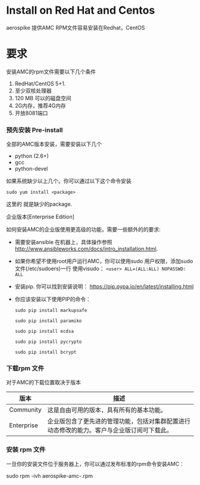 # Install on Red Hat and Centos

aerospike 提供AMC RPM文件容易安装在Redhat，CentOS


# 要求

安装AMC的rpm文件需要以下几个条件
1. RedHat/CentOS 5+1. 
2. 至少双核处理器
3. 120 MB 可以的磁盘空间
4. 2G内存，推荐4G内存
5. 开放8081端口
 

### 预先安装 Pre-install
 全部的AMC版本安装，需要安装以下几个
* python (2.6+)
* gcc
* python-devel

如果系统缺少以上几个。你可以通过以下这个命令安装

```sudo yum install <package>```

这里的<package> 就是缺少的package.


企业版本[Enterprise Edition]

如何安装AMC的企业版使用更高级的功能，需要一些额外的的要求:

* 需要安装ansible 在机器上，具体操作参照
  http://www.ansibleworks.com/docs/intro_installation.html.

* 如果你希望不使用root用户运行AMC，你可以使用sudo 用户权限，添加sudo文件(/etc/sudoers)一行 使用visudo：
```<user> ALL=(ALL:ALL) NOPASSWD: ALL```

* 安装pip. 你可以找到安装说明： https://pip.pypa.io/en/latest/installing.html

* 你应该安装以下使用PIP的命令：
    
    ```sudo pip install markupsafe```
    
    ```sudo pip install paramiko```
    
    ```sudo pip install ecdsa```
    
    ```sudo pip install pycrypto```
    
    ```sudo pip install bcrypt```



### 下载rpm 文件


对于AMC的下载位置取决于版本


|版本| 描述 |
| -- | -- |
| Community| 这是自由可用的版本，具有所有的基本功能。 |
| Enterprise| 企业版包含了更先进的管理功能，包括对集群配置进行动态修改的能力。客户与企业版订阅可下载此。|


### 安装 rpm 文件
一旦你的安装文件位于服务器上，你可以通过发布标准的rpm命令安装AMC：

sudo rpm -ivh aerospike-amc-<version>.rpm
